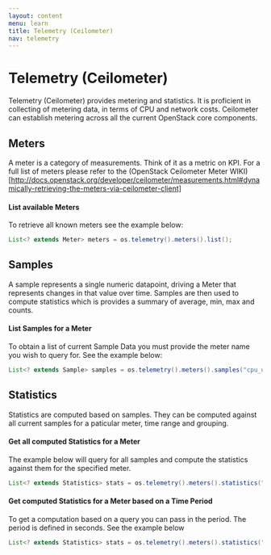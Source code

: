 ```yaml
---
layout: content
menu: learn
title: Telemetry (Ceilometer)
nav: telemetry
---
```


# Telemetry (Ceilometer)

Telemetry (Ceilometer) provides metering and statistics.  It is proficient in collecting of metering data, in terms of CPU and network costs.  Ceilometer can establish metering across all the current OpenStack core components.  

## Meters

A meter is a category of measurements.  Think of it as a metric on KPI.  For a full list of meters please refer to the (OpenStack Ceilometer Meter WIKI)[http://docs.openstack.org/developer/ceilometer/measurements.html#dynamically-retrieving-the-meters-via-ceilometer-client]

#### List available Meters

To retrieve all known meters see the example below:

```java
List<? extends Meter> meters = os.telemetry().meters().list();
```

## Samples

A sample represents a single numeric datapoint, driving a Meter that represents changes in that value over time.  Samples are then used to compute statistics which is provides a summary of average, min, max and counts.

#### List Samples for a Meter

To obtain a list of current Sample Data you must provide the meter name you wish to query for.  See the example below:

```java
List<? extends Sample> samples = os.telemetry().meters().samples("cpu_util");
```
	
## Statistics

Statistics are computed based on samples. They can be computed against all current samples for a paticular meter, time range and grouping.  

#### Get all computed Statistics for a Meter 

The example below will query for all samples and compute the statistics against them for the specified meter.

```java
List<? extends Statistics> stats = os.telemetry().meters().statistics("cpu_util");
```

#### Get computed Statistics for a Meter based on a Time Period

To get a computation based on a query you can pass in the period.  The period is defined in seconds.  See the example below

```java
List<? extends Statistics> stats = os.telemetry().meters().statistics("cpu_util", 320);
```
